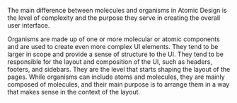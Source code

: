 The main difference between molecules and organisms in Atomic Design is the level of complexity and the purpose they serve in creating the overall user interface.

Organisms are made up of one or more molecular or atomic components and are used to create even more complex UI elements. They tend to be larger in scope and provide a sense of structure to the UI. They tend to be responsible for the layout and composition of the UI, such as headers, footers, and sidebars. They are the level that starts shaping the layout of the pages. While organisms can include atoms and molecules, they are mainly composed of molecules, and their main purpose is to arrange them in a way that makes sense in the context of the layout.